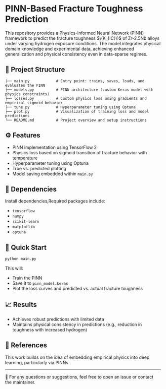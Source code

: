 # PINN-Based Fracture Toughness Prediction

This repository provides a Physics-Informed Neural Network (PINN) framework to predict the fracture toughness $\(K_{IC}\)$ of Zr-2.5Nb alloys under varying hydrogen exposure conditions. The model integrates physical domain knowledge and experimental data, achieving enhanced generalization and physical consistency even in data-sparse regimes.

## 📁 Project Structure

```
├── main.py            # Entry point: trains, saves, loads, and evaluates the PINN
├── models.py          # PINN architecture (custom Keras model with physics constraints)
├── losses.py          # Custom physics loss using gradients and empirical sigmoid behavior
├── tune.py            # Hyperparameter tuning using Optuna
├── plot.py            # Visualization of training loss and model predictions
└── README.md          # Project overview and setup instructions
```

## ⚙️ Features

- PINN implementation using TensorFlow 2
- Physics loss based on sigmoid transition of fracture behavior with temperature
- Hyperparameter tuning using Optuna
- True vs. predicted plotting
- Model saving embedded within `main.py`

## 🧪 Dependencies

Install dependencies,Required packages include:
- `tensorflow`
- `numpy`
- `scikit-learn`
- `matplotlib`
- `optuna`

## 🚀 Quick Start

```bash
python main.py
```

This will:
- Train the PINN
- Save it to `pinn_model.keras`
- Plot the loss curves and predicted vs. actual fracture toughness

## 📈 Results
- Achieves robust predictions with limited data
- Maintains physical consistency in predictions (e.g., reduction in toughness with increased hydrogen)

## 🔬 References
This work builds on the idea of embedding empirical physics into deep learning, particularly via PINNs.

---

📧 For any questions or suggestions, feel free to open an issue or contact the maintainer.



